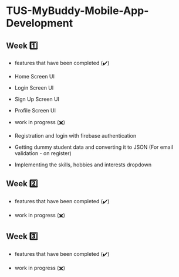 # TUS-MyBuddy-Mobile-App-Development

## Week :one:
- features that have been completed (:heavy_check_mark:)
- Home Screen UI
- Login Screen UI
- Sign Up Screen UI
- Profile Screen UI

- work in progress (:heavy_multiplication_x:)
- Registration and login with firebase authentication
- Getting dummy student data and converting it to JSON (For email validation - on register)
- Implementing the skills, hobbies and interests dropdown 

## Week :two:
- features that have been completed (:heavy_check_mark:)


- work in progress (:heavy_multiplication_x:)

## Week :three:
- features that have been completed (:heavy_check_mark:)


- work in progress (:heavy_multiplication_x:)
